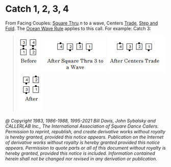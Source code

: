 
# Catch 1, 2, 3, 4

From Facing Couples: [Square Thru](../b1/square_thru.md) *n* to a wave,
Centers [Trade](../b2/trade.md), [Step and Fold](../c1/step_and_fold.md).
The [Ocean Wave Rule](../b2/ocean_wave_rule.md) applies to this call.
For example: Catch 3:

> 
> ![alt](catch_1a.png)
> ![alt](catch_1b.png)
> ![alt](catch_2a.png)
> ![alt](catch_2b.png)
> 

###### @ Copyright 1983, 1986-1988, 1995-2021 Bill Davis, John Sybalsky and CALLERLAB Inc., The International Association of Square Dance Callers. Permission to reprint, republish, and create derivative works without royalty is hereby granted, provided this notice appears. Publication on the Internet of derivative works without royalty is hereby granted provided this notice appears. Permission to quote parts or all of this document without royalty is hereby granted, provided this notice is included. Information contained herein shall not be changed nor revised in any derivation or publication.

